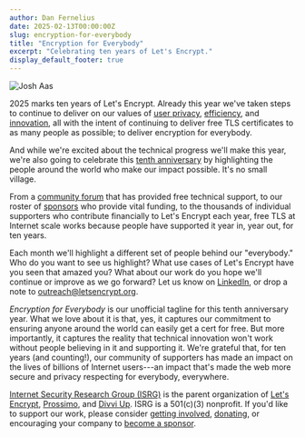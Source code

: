 ```yaml
---
author: Dan Fernelius
date: 2025-02-13T00:00:00Z
slug: encryption-for-everybody
title: "Encryption for Everybody"
excerpt: "Celebrating ten years of Let's Encrypt."
display_default_footer: true
---
```


<div class="card border-0 pic-quote-right">
    <img alt="Josh Aas" class="mx-auto img-fluid" src="/images/blog/10A-Logo.png" />
</div>

2025 marks ten years of Let's Encrypt. Already this year we've taken steps to continue to deliver on our values of [user privacy](https://letsencrypt.org/2025/01/22/ending-expiration-emails/), [efficiency](https://letsencrypt.org/2025/01/30/scaling-rate-limits/), and [innovation](https://letsencrypt.org/2025/01/09/acme-profiles/), all with the intent of continuing to deliver free TLS certificates to as many people as possible; to deliver encryption for everybody.

And while we're excited about the technical progress we'll make this year, we're also going to celebrate this [tenth anniversary](https://letsencrypt.org/2015/09/14/our-first-cert/) by highlighting the people around the world who make our impact possible. It's no small village.

From a [community forum](https://letsencrypt.org/2015/08/13/lets-encrypt-community-support/) that has provided free technical support, to our roster of [sponsors](https://letsencrypt.org/sponsors/) who provide vital funding, to the thousands of individual supporters who contribute financially to Let's Encrypt each year, free TLS at Internet scale works because people have supported it year in, year out, for ten years.

Each month we'll highlight a different set of people behind our "everybody." Who do you want to see us highlight? What use cases of Let's Encrypt have you seen that amazed you? What about our work do you hope we'll continue or improve as we go forward? Let us know on [LinkedIn](https://www.linkedin.com/company/lets-encrypt), or drop a note to <outreach@letsencrypt.org>.

_Encryption for Everybody_ is our unofficial tagline for this tenth anniversary year. What we love about it is that, yes, it captures our commitment to ensuring anyone around the world can easily get a cert for free. But more importantly, it captures the reality that technical innovation won't work without people believing in it and supporting it. We're grateful that, for ten years (and counting!), our community of supporters has made an impact on the lives of billions of Internet users---an impact that's made the web more secure and privacy respecting for everybody, everywhere.

[Internet Security Research Group (ISRG)](https://abetterinternet.org/) is the parent organization of [Let's Encrypt](https://letsencrypt.org/), [Prossimo](https://memorysafety.org/), and [Divvi Up](https://divviup.org/). ISRG is a 501(c)(3) nonprofit. If you'd like to support our work, please consider [getting involved](https://www.abetterinternet.org/getinvolved/), [donating](https://www.abetterinternet.org/donate/), or encouraging your company to [become a sponsor](https://www.abetterinternet.org/sponsor/).
